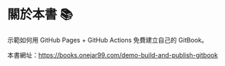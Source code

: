 # 關於本書 📚

示範如何用 GitHub Pages + GitHub Actions 免費建立自己的 GitBook。

本書網址：https://books.onejar99.com/demo-build-and-publish-gitbook
